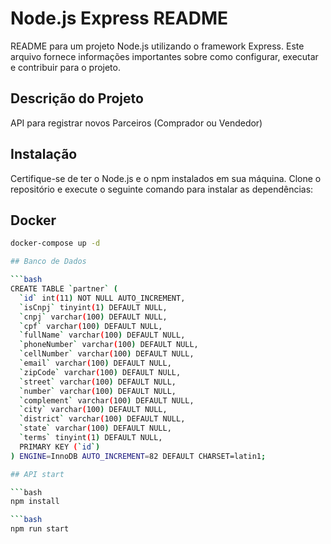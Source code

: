 # Node.js Express README

README para um projeto Node.js utilizando o framework Express. Este arquivo fornece informações importantes sobre como configurar, executar e contribuir para o projeto.

## Descrição do Projeto

API para registrar novos Parceiros (Comprador ou Vendedor)

## Instalação

Certifique-se de ter o Node.js e o npm instalados em sua máquina. Clone o repositório e execute o seguinte comando para instalar as dependências:

## Docker

```bash
docker-compose up -d

## Banco de Dados

```bash
CREATE TABLE `partner` (
  `id` int(11) NOT NULL AUTO_INCREMENT,
  `isCnpj` tinyint(1) DEFAULT NULL,
  `cnpj` varchar(100) DEFAULT NULL,
  `cpf` varchar(100) DEFAULT NULL,
  `fullName` varchar(100) DEFAULT NULL,
  `phoneNumber` varchar(100) DEFAULT NULL,
  `cellNumber` varchar(100) DEFAULT NULL,
  `email` varchar(100) DEFAULT NULL,
  `zipCode` varchar(100) DEFAULT NULL,
  `street` varchar(100) DEFAULT NULL,
  `number` varchar(100) DEFAULT NULL,
  `complement` varchar(100) DEFAULT NULL,
  `city` varchar(100) DEFAULT NULL,
  `district` varchar(100) DEFAULT NULL,
  `state` varchar(100) DEFAULT NULL,
  `terms` tinyint(1) DEFAULT NULL,
  PRIMARY KEY (`id`)
) ENGINE=InnoDB AUTO_INCREMENT=82 DEFAULT CHARSET=latin1;

## API start

```bash
npm install

```bash
npm run start



